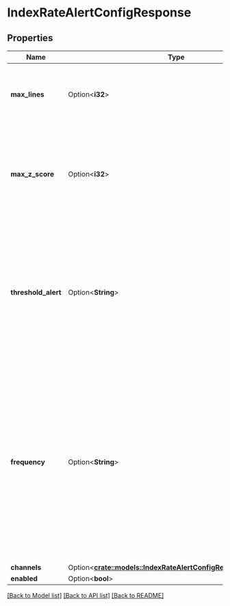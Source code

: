 # IndexRateAlertConfigResponse

## Properties

Name | Type | Description | Notes
------------ | ------------- | ------------- | -------------
**max_lines** | Option<**i32**> | The number of lines required in order to trigger the alert. | [optional]
**max_z_score** | Option<**i32**> | The number of standard deviations above the 30 day average lines in order to trigger the alert. | [optional]
**threshold_alert** | Option<**String**> | Determines if you want alerts to be triggered if both the max lines and standard deviation have been triggered, or if one of the thresholds has been reached. | [optional]
**frequency** | Option<**String**> | Notify recipients once per hour, or once per day, (starting when the threshold is passed the first time) until the index rate drops below the thresholds. When the index rate drops below the thresholds, alerting stops. | [optional]
**channels** | Option<[**crate::models::IndexRateAlertConfigResponseChannels**](indexRateAlertConfigResponse_channels.md)> |  | [optional]
**enabled** | Option<**bool**> |  | [optional]

[[Back to Model list]](../README.md#documentation-for-models) [[Back to API list]](../README.md#documentation-for-api-endpoints) [[Back to README]](../README.md)


